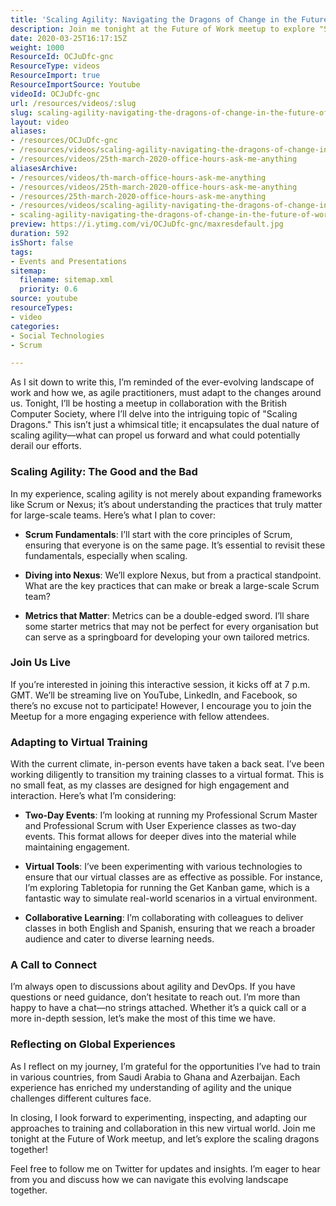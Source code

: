 ```yaml
---
title: 'Scaling Agility: Navigating the Dragons of Change in the Future of Work'
description: Join me tonight at the Future of Work meetup to explore "Scaling Dragons" in agility. Discover key practices, metrics, and insights for large-scale teams!
date: 2020-03-25T16:17:15Z
weight: 1000
ResourceId: OCJuDfc-gnc
ResourceType: videos
ResourceImport: true
ResourceImportSource: Youtube
videoId: OCJuDfc-gnc
url: /resources/videos/:slug
slug: scaling-agility-navigating-the-dragons-of-change-in-the-future-of-work
layout: video
aliases:
- /resources/OCJuDfc-gnc
- /resources/videos/scaling-agility-navigating-the-dragons-of-change-in-the-future-of-work
- /resources/videos/25th-march-2020-office-hours-ask-me-anything
aliasesArchive:
- /resources/videos/th-march-office-hours-ask-me-anything
- /resources/videos/25th-march-2020-office-hours-ask-me-anything
- /resources/25th-march-2020-office-hours-ask-me-anything
- /resources/videos/scaling-agility-navigating-the-dragons-of-change-in-the-future-of-work
- scaling-agility-navigating-the-dragons-of-change-in-the-future-of-work
preview: https://i.ytimg.com/vi/OCJuDfc-gnc/maxresdefault.jpg
duration: 592
isShort: false
tags:
- Events and Presentations
sitemap:
  filename: sitemap.xml
  priority: 0.6
source: youtube
resourceTypes:
- video
categories:
- Social Technologies
- Scrum

---
```

As I sit down to write this, I’m reminded of the ever-evolving landscape of work and how we, as agile practitioners, must adapt to the changes around us. Tonight, I’ll be hosting a meetup in collaboration with the British Computer Society, where I’ll delve into the intriguing topic of "Scaling Dragons." This isn’t just a whimsical title; it encapsulates the dual nature of scaling agility—what can propel us forward and what could potentially derail our efforts.

### Scaling Agility: The Good and the Bad

In my experience, scaling agility is not merely about expanding frameworks like Scrum or Nexus; it’s about understanding the practices that truly matter for large-scale teams. Here’s what I plan to cover:

- **Scrum Fundamentals**: I’ll start with the core principles of Scrum, ensuring that everyone is on the same page. It’s essential to revisit these fundamentals, especially when scaling.
  
- **Diving into Nexus**: We’ll explore Nexus, but from a practical standpoint. What are the key practices that can make or break a large-scale Scrum team? 

- **Metrics that Matter**: Metrics can be a double-edged sword. I’ll share some starter metrics that may not be perfect for every organisation but can serve as a springboard for developing your own tailored metrics.

### Join Us Live

If you’re interested in joining this interactive session, it kicks off at 7 p.m. GMT. We’ll be streaming live on YouTube, LinkedIn, and Facebook, so there’s no excuse not to participate! However, I encourage you to join the Meetup for a more engaging experience with fellow attendees.

### Adapting to Virtual Training

With the current climate, in-person events have taken a back seat. I’ve been working diligently to transition my training classes to a virtual format. This is no small feat, as my classes are designed for high engagement and interaction. Here’s what I’m considering:

- **Two-Day Events**: I’m looking at running my Professional Scrum Master and Professional Scrum with User Experience classes as two-day events. This format allows for deeper dives into the material while maintaining engagement.

- **Virtual Tools**: I’ve been experimenting with various technologies to ensure that our virtual classes are as effective as possible. For instance, I’m exploring Tabletopia for running the Get Kanban game, which is a fantastic way to simulate real-world scenarios in a virtual environment.

- **Collaborative Learning**: I’m collaborating with colleagues to deliver classes in both English and Spanish, ensuring that we reach a broader audience and cater to diverse learning needs.

### A Call to Connect

I’m always open to discussions about agility and DevOps. If you have questions or need guidance, don’t hesitate to reach out. I’m more than happy to have a chat—no strings attached. Whether it’s a quick call or a more in-depth session, let’s make the most of this time we have.

### Reflecting on Global Experiences

As I reflect on my journey, I’m grateful for the opportunities I’ve had to train in various countries, from Saudi Arabia to Ghana and Azerbaijan. Each experience has enriched my understanding of agility and the unique challenges different cultures face. 

In closing, I look forward to experimenting, inspecting, and adapting our approaches to training and collaboration in this new virtual world. Join me tonight at the Future of Work meetup, and let’s explore the scaling dragons together! 

Feel free to follow me on Twitter for updates and insights. I’m eager to hear from you and discuss how we can navigate this evolving landscape together.
